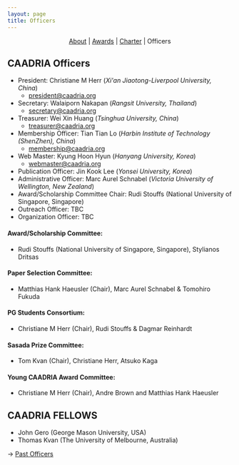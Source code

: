 ```yaml
---
layout: page
title: Officers
---
```


<div align="center">
 <a href="/about">About</a> | <a href="/awards">Awards</a> | <a href="/charter">Charter</a> | Officers
</div>

## CAADRIA Officers

* President: Christiane M Herr (*Xi'an Jiaotong-Liverpool University, China*)
  * president@caadria.org
* Secretary: Walaiporn Nakapan (*Rangsit University, Thailand*)
  * secretary@caadria.org
* Treasurer: Wei Xin Huang (*Tsinghua University, China*)
  * treasurer@caadria.org
* Membership Officer: Tian Tian Lo (*Harbin Institute of Technology (ShenZhen), China*)
  * membership@caadria.org
* Web Master: Kyung Hoon Hyun (*Hanyang University, Korea*) 
  * webmaster@caadria.org
* Publication Officer: Jin Kook Lee (*Yonsei University, Korea*)
* Administrative Officer: Marc Aurel Schnabel (*Victoria University of Wellington, New Zealand*)
* Award/Scholarship Committee Chair: Rudi Stouffs (National University of Singapore, Singapore)
* Outreach Officer: TBC
* Organization Officer: TBC

#### Award/Scholarship Committee:
* Rudi Stouffs (National University of Singapore, Singapore), Stylianos Dritsas

#### Paper Selection Committee:  
* Matthias Hank Haeusler (Chair), Marc Aurel Schnabel & Tomohiro Fukuda 

#### PG Students Consortium:  
* Christiane M Herr (Chair), Rudi Stouffs & Dagmar Reinhardt 

#### Sasada Prize Committee:  
* Tom Kvan (Chair), Christiane Herr, Atsuko Kaga 

#### Young CAADRIA Award Committee:  
* Christiane M Herr (Chair), Andre Brown and Matthias Hank Haeusler

## CAADRIA FELLOWS
* John Gero (George Mason University, USA)
* Thomas Kvan (The University of Melbourne, Australia)

&rarr; [Past Officers](past-officers.md)
